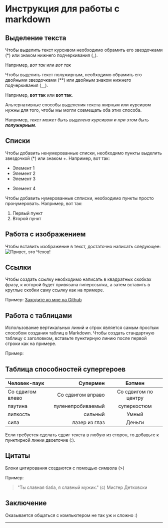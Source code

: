 # Инструкция для работы с markdown

## Выделение текста

Чтобы выделить текст курсивом необходимо обрамить его звездочками (*) или знаком нижнего подчеркивания (_). 

Например, *вот так* или _вот так_

Чтобы выделить текст полужирным, необходимо обрамить его двойными звездочками (**) или двойным знаком нижнего подчеркивания (__).

Например, **вот так** или __вот так__.

Альтернативные способы выделения текста жирным или курсивом нужны для того, чтобы мы могли совмещать оба этих способа. 

Например, _текст может быть выделена курсивом и при этом быть **полужирным**_.

## Списки
Чтобы добавить ненумерованные списки, необходимо пункты выделить звездочкой (*) или знаком +.
Например, вот так:
* Элемент 1
* Элемент 2
* Элемент 3
+ Элемент 4

Чтобы добавить нумерованные спписки, необходимо пункты просто пронумеровать.
Например, вот так:
1. Первый пункт
2. Второй пункт 

## Работа с изображением

Чтобы вставить изображение в текст, достаточно написать следующее:
![Привет, это Чехов!](Chekhov_1898_by_Osip_Braz.jpg) 

## Ссылки
Чтобы создать ссылку необходимо написать в квадратных скобках фразу, к которой будет привязана гиперссылка, а затем вставить в круглые скобки саму ссылку как на примере.

Пример: [Заходите ко мне на Github](https://github.com/GeorgeMig) 


## Работа с таблицами

Использование вертикальных линий и строк является самым простым способом создания таблиц в Markdown. Чтобы создать стандартную таблицу с заголовком, вставьте пунктирную линию после первой строки как на примере. 

Пример:

**Таблица способностей супергероев**
-

| Человек-паук         | Супермен             | Бэтмен               |
| :------------------- | -------------------: |:--------------------:|
| Со сдвигом влево     | Со сдвигом вправо    | Со сдвигом по центру |
| паутина              | пуленепробиваемый    | суперкостюм          |
| липкость             | сильный              | Умный                |
| сила                 | лазер из глаз        | Деньги               |

Если требуется сделать сдвиг текста в любую из сторон, то добавьте к пунктирной линии двоеточие (:).


## Цитаты
Блоки цитирования создаются с помощью символа (>)

Пример:

> "Ты славная баба, я славный мужик." (с) Мистер Детковски

## Заключение
Оказывается общаться с компьютером не так уж и сложно :)
____
